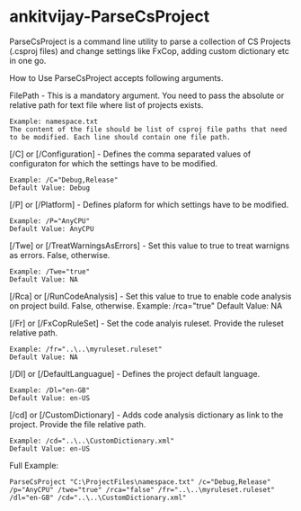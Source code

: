 # ankitvijay-ParseCsProject
ParseCsProject is a command line utility to parse a collection of CS Projects (.csproj files) and change settings like FxCop, adding custom dictionary etc in one go.

How to Use
ParseCsProject accepts following arguments.

FilePath - This is a mandatory argument. You need to pass the absolute or relative path for text file where list of projects exists. 
    
    Example: namespace.txt
    The content of the file should be list of csproj file paths that need to be modified. Each line should contain one file path.
    
    
[/C] or [/Configuration] - Defines the comma separated values of configuraton for which the settings have to be modified.
    
    Example: /C="Debug,Release"
    Default Value: Debug
    
    
[/P] or [/Platform] - Defines plaform for which settings have to be modified.

    Example: /P="AnyCPU"
    Default Value: AnyCPU
    
[/Twe] or [/TreatWarningsAsErrors] - Set this value to true to treat warnigns as errors. False, otherwise.
    
    Example: /Twe="true"
    Default Value: NA
    
[/Rca] or [/RunCodeAnalysis] - Set this value to true to enable code analysis on project build. False, otherwise.
    Example: /rca="true"
    Default Value: NA
    
    
[/Fr] or [/FxCopRuleSet] - Set the code analyis ruleset. Provide the ruleset relative path.
    
    Example: /fr="..\..\myruleset.ruleset"
    Default Value: NA
    
    
[/Dl] or [/DefaultLanguague] - Defines the project default language.
    
    Example: /Dl="en-GB"
    Default Value: en-US
    
    
[/cd] or [/CustomDictionary] - Adds code analysis dictionary as link to the project. Provide the file relative path.
    
    Example: /cd="..\..\CustomDictionary.xml"
    Default Value: en-US

    
Full Example:


    ParseCsProject "C:\ProjectFiles\namespace.txt" /c="Debug,Release" /p="AnyCPU" /twe="true" /rca="false" /fr="..\..\myruleset.ruleset" /dl="en-GB" /cd="..\..\CustomDictionary.xml"

